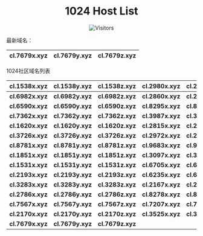<h1 align="center">1024 Host List</h1>
<p align="center" class="shields">
    <img src="https://img.shields.io/endpoint?url=https%3A%2F%2Fhits.dwyl.com%2Fpooneyy%2F1024-Host-List.json%3Fshow%3Dunique&style=flat-square&label=%E8%AE%BF%E9%97%AE%E4%BA%BA%E6%95%B0&labelColor=pink&color=default" alt="Visitors"/>
</p>
最新域名：

| cl.7679x.xyz | cl.7679y.xyz | cl.7679z.xyz |
| ---- | ---- | ---- |

1024社区域名列表

| cl.1538x.xyz | cl.1538y.xyz | cl.1538z.xyz | cl.2980x.xyz | cl.2980y.xyz | cl.2980z.xyz |
| :---: | :---: | :---: | :---: | :---: | :---: |
| **cl.6982x.xyz** | **cl.6982y.xyz** | **cl.6982z.xyz** | **cl.2860x.xyz** | **cl.2860y.xyz** | **cl.2860z.xyz** |
| **cl.6590x.xyz** | **cl.6590y.xyz** | **cl.6590z.xyz** | **cl.8295x.xyz** | **cl.8295y.xyz** | **cl.8295z.xyz** |
| **cl.7362x.xyz** | **cl.7362y.xyz** | **cl.7362z.xyz** | **cl.3987x.xyz** | **cl.3987y.xyz** | **cl.3987z.xyz** |
| **cl.1620x.xyz** | **cl.1620y.xyz** | **cl.1620z.xyz** | **cl.2815x.xyz** | **cl.2815y.xyz** | **cl.2815z.xyz** |
| **cl.3726x.xyz** | **cl.3726y.xyz** | **cl.3726z.xyz** | **cl.2972x.xyz** | **cl.2972y.xyz** | **cl.2972z.xyz** |
| **cl.8781x.xyz** | **cl.8781y.xyz** | **cl.8781z.xyz** | **cl.9683x.xyz** | **cl.9683y.xyz** | **cl.9683z.xyz** |
| **cl.1851x.xyz** | **cl.1851y.xyz** | **cl.1851z.xyz** | **cl.3097x.xyz** | **cl.3097y.xyz** | **cl.3097z.xyz** |
| **cl.1531x.xyz** | **cl.1531y.xyz** | **cl.1531z.xyz** | **cl.6705x.xyz** | **cl.6705y.xyz** | **cl.6705z.xyz** |
| **cl.2193x.xyz** | **cl.2193y.xyz** | **cl.2193z.xyz** | **cl.6235x.xyz** | **cl.6235y.xyz** | **cl.6235z.xyz** |
| **cl.3283x.xyz** | **cl.3283y.xyz** | **cl.3283z.xyz** | **cl.2167x.xyz** | **cl.2167y.xyz** | **cl.2167z.xyz** |
| **cl.2786x.xyz** | **cl.2786y.xyz** | **cl.2786z.xyz** | **cl.8278x.xyz** | **cl.8278y.xyz** | **cl.8278z.xyz** |
| **cl.7567x.xyz** | **cl.7567y.xyz** | **cl.7567z.xyz** | **cl.7207x.xyz** | **cl.7207y.xyz** | **cl.7207z.xyz** |
| **cl.2170x.xyz** | **cl.2170y.xyz** | **cl.2170z.xyz** | **cl.3525x.xyz** | **cl.3525y.xyz** | **cl.3525z.xyz** |
| **cl.7679x.xyz** | **cl.7679y.xyz** | **cl.7679z.xyz** |
